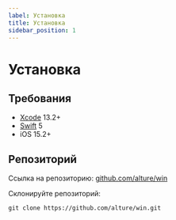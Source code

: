 ```yaml
---
label: Установка
title: Установка
sidebar_position: 1
---
```


# Установка

## Требования
- [Xcode](https://developer.apple.com/xcode/) 13.2+
- [Swift](https://developer.apple.com/swift/) 5
- iOS 15.2+

## Репозиторий
Ссылка на репозиторию: [github.com/alture/win](https://github.com/alture/win)

Склонируйте репозиторий:

```git
git clone https://github.com/alture/win.git
```
